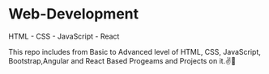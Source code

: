 # Web-Development
HTML - CSS - JavaScript - React


This repo includes from Basic to Advanced level of 
HTML, CSS, JavaScript, Bootstrap,Angular and React Based Progeams and Projects on it.✌️🚀 
